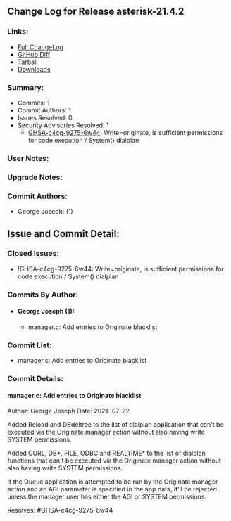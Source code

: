 
## Change Log for Release asterisk-21.4.2

### Links:

 - [Full ChangeLog](https://downloads.asterisk.org/pub/telephony/asterisk/releases/ChangeLog-21.4.2.md)  
 - [GitHub Diff](https://github.com/asterisk/asterisk/compare/21.4.1...21.4.2)  
 - [Tarball](https://downloads.asterisk.org/pub/telephony/asterisk/asterisk-21.4.2.tar.gz)  
 - [Downloads](https://downloads.asterisk.org/pub/telephony/asterisk)  

### Summary:

- Commits: 1
- Commit Authors: 1
- Issues Resolved: 0
- Security Advisories Resolved: 1
  - [GHSA-c4cg-9275-6w44](https://github.com/asterisk/asterisk/security/advisories/GHSA-c4cg-9275-6w44): Write=originate, is sufficient permissions for code execution / System() dialplan

### User Notes:


### Upgrade Notes:


### Commit Authors:

- George Joseph: (1)

## Issue and Commit Detail:

### Closed Issues:

  - !GHSA-c4cg-9275-6w44: Write=originate, is sufficient permissions for code execution / System() dialplan

### Commits By Author:

- #### George Joseph (1):
  - manager.c: Add entries to Originate blacklist


### Commit List:

-  manager.c: Add entries to Originate blacklist

### Commit Details:

#### manager.c: Add entries to Originate blacklist
  Author: George Joseph
  Date:   2024-07-22

  Added Reload and DBdeltree to the list of dialplan application that
  can't be executed via the Originate manager action without also
  having write SYSTEM permissions.

  Added CURL, DB*, FILE, ODBC and REALTIME* to the list of dialplan
  functions that can't be executed via the Originate manager action
  without also having write SYSTEM permissions.

  If the Queue application is attempted to be run by the Originate
  manager action and an AGI parameter is specified in the app data,
  it'll be rejected unless the manager user has either the AGI or
  SYSTEM permissions.

  Resolves: #GHSA-c4cg-9275-6w44

